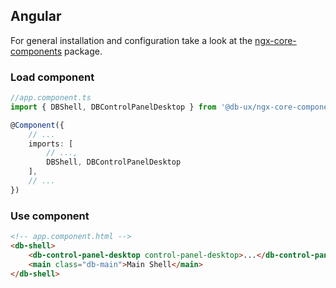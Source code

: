 ## Angular

For general installation and configuration take a look at the [ngx-core-components](https://www.npmjs.com/package/@db-ux/ngx-core-components) package.

### Load component

```ts app.component.ts
//app.component.ts
import { DBShell, DBControlPanelDesktop } from '@db-ux/ngx-core-components';

@Component({
	// ...
	imports: [
		// ...,
		DBShell, DBControlPanelDesktop
    ],
	// ...
})
```

### Use component

```html app.component.html
<!-- app.component.html -->
<db-shell>
	<db-control-panel-desktop control-panel-desktop>...</db-control-panel-desktop>
	<main class="db-main">Main Shell</main>
</db-shell>
```
